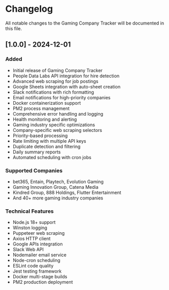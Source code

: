 # Changelog

All notable changes to the Gaming Company Tracker will be documented in this file.

## [1.0.0] - 2024-12-01

### Added
- Initial release of Gaming Company Tracker
- People Data Labs API integration for hire detection
- Advanced web scraping for job postings
- Google Sheets integration with auto-sheet creation
- Slack notifications with rich formatting
- Email notifications for high-priority companies
- Docker containerization support
- PM2 process management
- Comprehensive error handling and logging
- Health monitoring and alerting
- Gaming industry specific optimizations
- Company-specific web scraping selectors
- Priority-based processing
- Rate limiting with multiple API keys
- Duplicate detection and filtering
- Daily summary reports
- Automated scheduling with cron jobs

### Supported Companies
- bet365, Entain, Playtech, Evolution Gaming
- Gaming Innovation Group, Catena Media
- Kindred Group, 888 Holdings, Flutter Entertainment
- And 40+ more gaming industry companies

### Technical Features
- Node.js 18+ support
- Winston logging
- Puppeteer web scraping
- Axios HTTP client
- Google APIs integration
- Slack Web API
- Nodemailer email service
- Node-cron scheduling
- ESLint code quality
- Jest testing framework
- Docker multi-stage builds
- PM2 production deployment